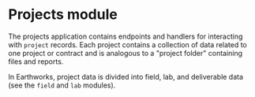 # Projects module
The projects application contains endpoints and handlers for interacting with `project` records.
Each project contains a collection of data related to one project or contract and is analogous to
a "project folder" containing files and reports.

In Earthworks, project data is divided into field, lab, and deliverable   data (see the `field` and `lab` modules).